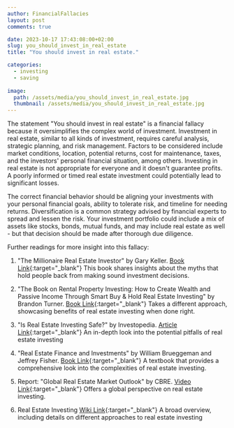 ```yaml
---
author: FinancialFallacies
layout: post
comments: true

date: 2023-10-17 17:43:08:00+02:00  
slug: you_should_invest_in_real_estate
title: "You should invest in real estate."

categories:
  - investing
  - saving
  
image:
  path: /assets/media/you_should_invest_in_real_estate.jpg
  thumbnail: /assets/media/you_should_invest_in_real_estate.jpg
---
```


The statement "You should invest in real estate" is a financial fallacy because it oversimplifies the complex world of investment. Investment in real estate, similar to all kinds of investment, requires careful analysis, strategic planning, and risk management. Factors to be considered include market conditions, location, potential returns, cost for maintenance, taxes, and the investors' personal financial situation, among others. Investing in real estate is not appropriate for everyone and it doesn't guarantee profits. A poorly informed or timed real estate investment could potentially lead to significant losses. 

The correct financial behavior should be aligning your investments with your personal financial goals, ability to tolerate risk, and timeline for needing returns. Diversification is a common strategy advised by financial experts to spread and lessen the risk. Your investment portfolio could include a mix of assets like stocks, bonds, mutual funds, and may include real estate as well - but that decision should be made after thorough due diligence.

Further readings for more insight into this fallacy:

1. "The Millionaire Real Estate Investor" by Gary Keller. [Book Link](https://www.amazon.com/Millionaire-Real-Estate-Investor/dp/0071446370/ref=nosim?tag=financialfall-20){:target="_blank"}
This book shares insights about the myths that hold people back from making sound investment decisions.
   
2. "The Book on Rental Property Investing: How to Create Wealth and Passive Income Through Smart Buy & Hold Real Estate Investing" by Brandon Turner. [Book Link](https://www.amazon.com/Book-Rental-Property-Investing-Passive/dp/B0195LQU2G/ref=nosim?tag=financialfall-20){:target="_blank"}
Takes a different approach, showcasing benefits of real estate investing when done right.
   
3. "Is Real Estate Investing Safe?" by Investopedia. [Article Link](https://www.investopedia.com/articles/investing/122415/why-real-estate-risky-investment.asp){:target="_blank"}
An in-depth look into the potential pitfalls of real estate investing
   
4. "Real Estate Finance and Investments" by William Brueggeman and Jeffrey Fisher. [Book Link](https://www.amazon.com/Estate-Finance-Investments-McGraw-Hill-Insurance/dp/0073377333/ref=nosim?tag=financialfall-20){:target="_blank"}
A textbook that provides a comprehensive look into the complexities of real estate investing.
   
5. Report: "Global Real Estate Market Outlook" by CBRE. [Video Link](https://www.cbre.com/insights/books/midyear-global-real-estate-market-outlook-2023){:target="_blank"}
Offers a global perspective on real estate investing.
   
6. Real Estate Investing [Wiki Link](https://en.wikipedia.org/wiki/Real_estate_mortgage_investment_conduit){:target="_blank"}
A broad overview, including details on different approaches to real estate investing


